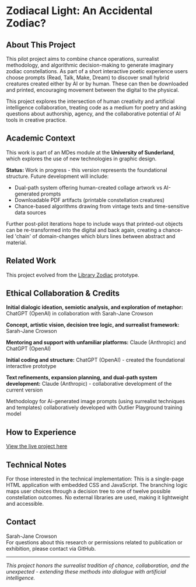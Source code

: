 # Zodiacal Light: An Accidental Zodiac?

## About This Project

This pilot project aims to combine chance operations, surrealist methodology, and algorithmic decision-making to generate imaginary zodiac constellations. As part of a short interactive poetic experience users choose prompts (Read, Talk, Make, Dream) to discover small hybrid creatures created either by AI or by human. These can then be downloaded and printed, encouraging movement between the digital to the physical.

This project explores the intersection of human creativity and artificial intelligence collaboration, treating code as a medium for poetry and asking questions about authorship, agency, and the collaborative potential of AI tools in creative practice.

## Academic Context

This work is part of an MDes module at the **University of Sunderland**, which explores the use of new technologies in graphic design.

**Status:** Work in progress - this version represents the foundational structure. Future development will include:

- Dual-path system offering human-created collage artwork vs AI-generated prompts
- Downloadable PDF artifacts (printable constellation creatures)
- Chance-based algorithms drawing from vintage texts and time-sensitive data sources

Further post-pilot iterations hope to include ways that printed-out objects can be re-transformed into the digital and back again, creating a chance-led 'chain' of domain-changes which blurs lines between abstract and material.

## Related Work

This project evolved from the [Library Zodiac]((https://sjfc.github.io/Accidental-Zodiac/)) prototype.

## Ethical Collaboration & Credits

**Initial dialogic ideation, semiotic analysis, and exploration of metaphor:** ChatGPT (OpenAI) in collaboration with Sarah-Jane Crowson

**Concept, artistic vision, decision tree logic, and surrealist framework:** Sarah-Jane Crowson

**Mentoring and support with unfamiliar platforms:** Claude (Anthropic) and ChatGPT (OpenAI)

**Initial coding and structure:** ChatGPT (OpenAI) - created the foundational interactive prototype

**Text refinements, expansion planning, and dual-path system development:** Claude (Anthropic) - collaborative development of the current version

Methodology for Ai-generated image prompts (using surrealist techniques and templates) collaboratively developed with Outlier Playground training model

## How to Experience

[View the live project here](https://sjfc.github.io/Accidental-Zodiac/)

## Technical Notes

For those interested in the technical implementation: This is a single-page HTML application with embedded CSS and JavaScript. The branching logic maps user choices through a decision tree to one of twelve possible constellation outcomes. No external libraries are used, making it lightweight and accessible.

## Contact

Sarah-Jane Crowson  
For questions about this research or permissions related to publication or exhibition, please contact via GitHub.

---

*This project honors the surrealist tradition of chance, collaboration, and the unexpected - extending these methods into dialogue with artificial intelligence.*
